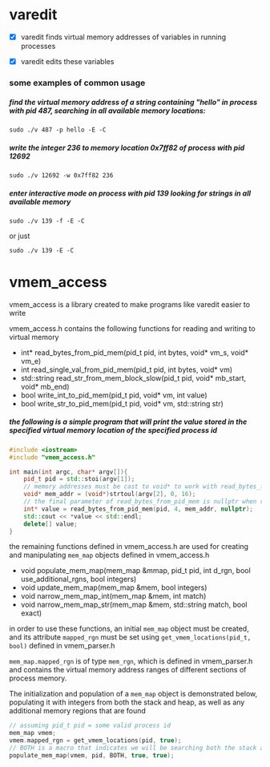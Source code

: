 # varedit

- [x] varedit finds virtual memory addresses of variables in running processes

- [x] varedit edits these variables

### some examples of common usage
##### find the virtual memory address of a string containing "hello" in process with pid 487, searching in all available memory locations:
  ```
  sudo ./v 487 -p hello -E -C
  ```
##### write the integer 236 to memory location 0x7ff82 of process with pid 12692
  ```
  sudo ./v 12692 -w 0x7ff82 236
  ```
##### enter interactive mode on process with pid 139 looking for strings in all available memory
  ```
  sudo ./v 139 -f -E -C
  ```
  or just
  ```
  sudo ./v 139 -E -C
  ```
   
# vmem_access

vmem_access is a library created to make programs like varedit easier to write

vmem_access.h contains the following functions for reading and writing to virtual memory
* int* read_bytes_from_pid_mem(pid_t pid, int bytes, void* vm_s, void* vm_e)
* int read_single_val_from_pid_mem(pid_t pid, int bytes, void* vm)
* std::string read_str_from_mem_block_slow(pid_t pid, void* mb_start, void* mb_end)
* bool write_int_to_pid_mem(pid_t pid, void* vm, int value)
* bool write_str_to_pid_mem(pid_t pid, void* vm, std::string str)
##### the following is a simple program that will print the value stored in the specified virtual memory location of the specified process id
```c++
#include <iostream>
#include "vmem_access.h"

int main(int argc, char* argv[]){
    pid_t pid = std::stoi(argv[1]);
    // memory addresses must be cast to void* to work with read_bytes_from_pid_mem
    void* mem_addr = (void*)strtoul(argv[2], 0, 16);
    // the final parameter of read_bytes_from_pid_mem is nullptr when reading a single value
    int* value = read_bytes_from_pid_mem(pid, 4, mem_addr, nullptr);
    std::cout << *value << std::endl;
    delete[] value;
}
```


the remaining functions defined in vmem_access.h are used for creating and manipulating `mem_map` objects defined in vmem_access.h
* void populate_mem_map(mem_map &mmap, pid_t pid, int d_rgn, bool use_additional_rgns, bool integers)
* void update_mem_map(mem_map &mem, bool integers)
* void narrow_mem_map_int(mem_map &mem, int match)
* void narrow_mem_map_str(mem_map &mem, std::string match, bool exact)

in order to use these functions, an initial `mem_map` object must be created, and its attribute `mapped_rgn` must be set using `get_vmem_locations(pid_t, bool)` defined in vmem_parser.h

`mem_map.mapped_rgn` is of type `mem_rgn`, which is defined in vmem_parser.h and contains the virtual memory address ranges of different sections of process memory.

The initialization and population of a `mem_map` object is demonstrated below, populating it with integers from both the stack and heap, as well as any additional memory regions that are found
```c++
// assuming pid_t pid = some valid process id 
mem_map vmem;
vmem.mapped_rgn = get_vmem_locations(pid, true);
// BOTH is a macro that indicates we will be searching both the stack and heap
populate_mem_map(vmem, pid, BOTH, true, true);
```
